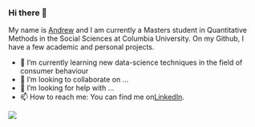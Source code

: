 ### Hi there 👋

My name is [Andrew](https://ael2193.github.io/) and I am currently a Masters student in Quantitative Methods in the Social Sciences at Columbia University. On my Github, I have a few academic and personal projects. 


- 🌱 I’m currently learning new data-science techniques in the field of consumer behaviour 
- 👯 I’m looking to collaborate on ...
- 🤔 I’m looking for help with ...
- 📫 How to reach me: You can find me on[LinkedIn](https://www.linkedin.com/in/andrewedwardlai/).



<img align="center" src="https://github-readme-stats.vercel.app/api/<top-lang>/?username=<USERNAME>&theme=<THEME_NAME>" />
